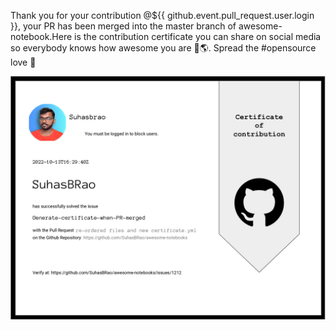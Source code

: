 Thank you for your contribution @${{ github.event.pull_request.user.login }}, your PR has been merged into the master branch of awesome-notebook.Here is the contribution certificate you can share on social media so everybody knows how awesome you are :call_me_hand::earth_americas:.
Spread the #opensource love  :green_heart:

![Certificate](.github/certificate.png) 